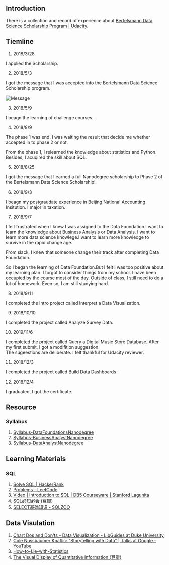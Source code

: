 ## Introduction

There is a collection and record of experience about [Bertelsmann Data Science Scholarship Program \| Udacity](https://www.udacity.com/bertelsmann-data-scholarships).



## Tiemline

1. 2018/3/28

  I applied the Scholarship.
 
2. 2018/5/3

 I got the message that I was accepted into the Bertelsmann Data Science Scholarship program.
 
 ![Message](https://ws1.sinaimg.cn/large/006tNbRwly1fxuy5cyiquj30u00u04qp.jpg)
 
3. 2018/5/9

 I beagn the learning of challenge courses.
 
4. 2018/8/9

 The phase 1 was end. I was waiting the result that decide me whether accepted in to phase 2 or not.
  
 From the phase 1, I relearned the knowledge about statistics and Python. Besides, I acuqired the skill about SQL.
   
5. 2018/8/25

 I got the message that I earned a full Nanodegree scholarship to Phase 2 of the Bertelsmann Data Science Scholarship!
   
6. 2018/9/3
   
 I beagn my postgraudate experience in Beijing National Accounting Insitution. I major in taxation.
   
7. 2018/9/7

 I felt frustrated when I knew I was assigned to the Data Foundation.I want to learn the knowledge about Business Analysis or Data Analysis. I want to learn more data science knowlege.I want to learn more knowledge to survive in the rapid change age.

 From slack, I knew that someone change their track after completing Data Foundation.
 
 So I began the learning of Data Foundation.But I felt I was too positive about my learning plan. I forgot to consider things from my school. I have been occupied by the course most of the day. Outside of class, I still need to do a lot of homework. Even so, I am still studying hard.
   
8. 2018/9/11   
 
 I completed the Intro​ project called ​Interpret​ ​a​ ​Data​ ​Visualization​ .
   
9. 2018/10/10

 I completed the project called  Analyze Survey Data.

10. 2019/11/6

 I completed the project called Query a Digital Music Store Database. After my first submit, I got a modifition suggestion.   
 The sugeestions are deliberate. I felt thankful for Udacity reviewer.
 
11. 2018/12/3

 I completed the project called Build Data Dashboards .

12. 2018/12/4

 I graduated, I got the certificate.

## Resource

### Syllabus

1. [Syllabus-DataFoundationsNanodegree](https://github.com/Echocruise/data-foundations/blob/master/Syllabus/Syllabus-DataFoundationsNanodegree.pdf)
2. [Syllabus-BusinessAnalystNanodegree](https://github.com/Echocruise/data-foundations/blob/master/Syllabus/Syllabus-BusinessAnalystNanodegree.pdf)
3. [Syllabus-DataAnalystNanodegree](https://github.com/Echocruise/data-foundations/blob/master/Syllabus/Syllabus-DataAnalystNanodegree.pdf)

## Learning Materials 

### SQL 

1. [Solve SQL | HackerRank](https://www.hackerrank.com/domains/sql?filters%5Bsubdomains%5D%5B%5D=select)
2. [Problems \- LeetCode](https://leetcode.com/problemset/database/)
3. [Video \| Introduction to SQL \| DB5 Courseware \| Stanford Lagunita](https://lagunita.stanford.edu/courses/DB/SQL/SelfPaced/courseware/ch-sql/seq-vid-introduction_to_sql/)
4. [SQL必知必会 \(豆瓣\)](https://book.douban.com/subject/24250054/)
5. [SELECT基础知识 \- SQLZOO](http://sqlzoo.net/wiki/SELECT_basics)

## Data Visulation
1. [Chart Dos and Don'ts \- Data Visualization \- LibGuides at Duke University](https://guides.library.duke.edu/datavis/topten)
2. [Cole Nussbaumer Knaflic: "Storytelling with Data" \| Talks at Google \- YouTube](https://www.youtube.com/watch?v=8EMW7io4rSI)
3. [How-to-Lie-with-Statistics](http://faculty.neu.edu.cn/cc/zhangyf/papers/How-to-Lie-with-Statistics.pdf)
4. [The Visual Display of Quantitative Information \(豆瓣\)](https://book.douban.com/subject/1316642/)





































































 


